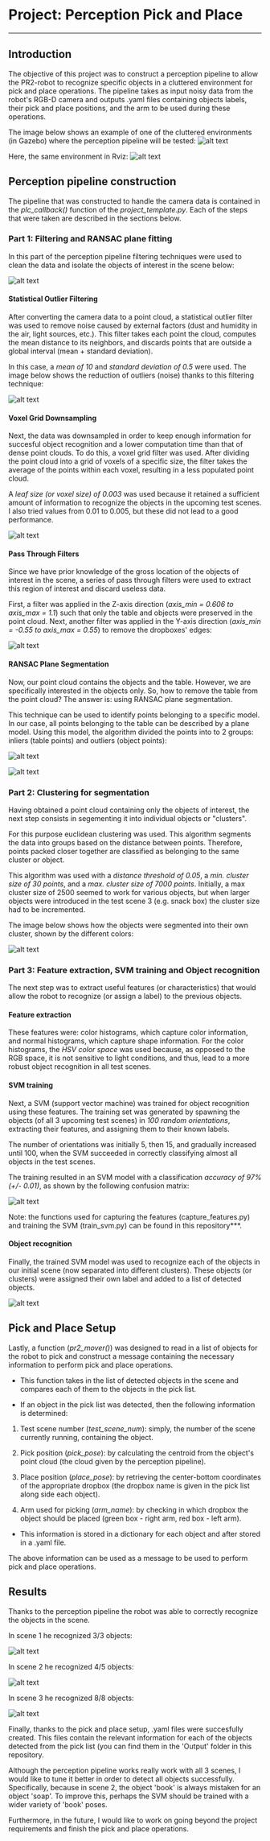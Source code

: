 # Project: Perception Pick and Place

---

[//]: # (Image References)

[image01]: ./misc_images/image01.png
[image02]: ./misc_images/image02.png
[image03]: ./misc_images/image03.png
[image04]: ./misc_images/image04.png
[image05]: ./misc_images/image05.png
[image06]: ./misc_images/image06.png
[image07]: ./misc_images/image07.png
[image08]: ./misc_images/image08.png
[image09]: ./misc_images/image09.png
[image10]: ./misc_images/image10.png
[image11]: ./misc_images/image11.png
[image12]: ./misc_images/image12.png
[image_cover2]: ./misc_images/image_cover2.png
[image_cover1]: ./misc_images/image_cover1.png



## Introduction

The objective of this project was to construct a perception pipeline to allow the PR2-robot to recognize specific objects in a cluttered environment for pick and place operations. The pipeline takes as input noisy data from the robot's RGB-D camera and outputs .yaml files containing objects labels, their pick and place positions, and the arm to be used during these operations.

The image below shows an example of one of the cluttered environments (in Gazebo) where the perception pipeline will be tested:
![alt text][image_cover2]

Here, the same environment in Rviz:
![alt text][image_cover1]


## Perception pipeline construction

The pipeline that was constructed to handle the camera data is contained in the *plc_callback()* function of the *project_template.py*. Each of the steps that were taken are described in the sections below.


### Part 1: Filtering and RANSAC plane fitting
In this part of the perception pipeline filtering techniques were used to clean the data and isolate the objects of interest in the scene below:

![alt text][image01]


#### Statistical Outlier Filtering
After converting the camera data to a point cloud, a statistical outlier filter was used to remove noise caused by external factors (dust and humidity in the air, light sources, etc.). This filter takes each point the cloud, computes the mean distance to its neighbors, and discards points that are outside a global interval (mean + standard deviation). 

In this case, a *mean of 10* and *standard deviation of 0.5* were used. The image below shows the reduction of outliers (noise) thanks to this filtering technique:

![alt text][image02]
 

#### Voxel Grid Downsampling
Next, the data was downsampled in order to keep enough information for succesful object recognition and a lower computation time than that of dense point clouds.
To do this, a voxel grid filter was used. After dividing the point cloud into a grid of voxels of a specific size, the filter takes the average of the points within each voxel, resulting in a less populated point cloud. 

A *leaf size (or voxel size) of 0.003* was used because it retained a sufficient amount of information to recognize the objects in the upcoming test scenes. I also tried values from 0.01 to 0.005, but these did not lead to a good performance.

![alt text][image03]


#### Pass Through Filters
Since we have prior knowledge of the gross location of the objects of interest in the scene, a series of pass through filters were used to extract this region of interest and discard useless data.

First, a filter was applied in the Z-axis direction (*axis_min = 0.606 to axis_max = 1.1*) such that only the table and objects were preserved in the point cloud. Next, another filter was applied in the Y-axis direction (*axis_min = -0.55 to axis_max = 0.55*) to remove the dropboxes' edges:

![alt text][image04]


#### RANSAC Plane Segmentation
Now, our point cloud contains the objects and the table. However, we are specifically interested in the objects only. So, how to remove the table from the point cloud? The answer is: using RANSAC plane segmentation.

This technique can be used to identify points belonging to a specific model. In our case, all points belonging to the table can be described by a plane model. Using this model, the algorithm divided the points into to  2 groups: inliers (table points) and outliers (object points):


![alt text][image05]

![alt text][image06]

### Part 2: Clustering for segmentation
Having obtained a point cloud containing only the objects of interest, the next step consists in segementing it into individual objects or "clusters".

For this purpose euclidean clustering was used. This algorithm segments the data into groups based on the distance between points. Therefore, points packed closer together are classified as belonging to the same cluster or object.

This algorithm was used with a *distance threshold of 0.05*, a *min. cluster size of 30 points*, and a *max. cluster size of 7000 points*. Initially, a max cluster size of 2500 seemed to work for various objects, but when larger objects were introduced in the test scene 3 (e.g. snack box) the cluster size had to be incremented.

The image below shows how the objects were segmented into their own cluster, shown by the different colors:

![alt text][image07]


### Part 3: Feature extraction, SVM training and Object recognition

The next step was to extract useful features (or characteristics) that would allow the robot to recognize (or assign a label) to the previous objects.

#### Feature extraction
These features were: color histograms, which capture color information, and normal histograms, which capture shape information. For the color histograms, the *HSV color space* was used because, as opposed to the RGB space, it is not sensitive to light conditions, and thus, lead to a more robust object recognition in all test scenes.


#### SVM training 
Next, a SVM (support vector machine) was trained for object recognition using these features.
The training set was generated by spawning the objects (of all 3 upcoming test scenes) in *100 random orientations*, extracting their features, and assigning them to their known labels.

The number of orientations was initially 5, then 15, and gradually increased until 100, when the SVM succeeded in correctly classifying almost all objects in the test scenes.

The training resulted in an SVM model with a classification *accuracy of 97% (+/- 0.01)*, as shown by the following confusion matrix:

![alt text][image12]

Note: the functions used for capturing the features (capture_features.py) and training the SVM (train_svm.py) can be found in this repository***.


#### Object recognition
Finally, the trained SVM model was used to recognize each of the objects in our initial scene (now separated into different clusters). These objects (or clusters) were assigned their own label and added to a list of detected objects.


![alt text][image08]





## Pick and Place Setup
Lastly, a function (*pr2_mover()*) was designed to read in a list of objects for the robot to pick and construct a message containing the necessary information to perform pick and place operations.

* This function takes in the list of detected objects in the scene and compares each of them to the objects in the pick list. 

* If an object in the pick list was detected, then the following information is determined:

1) Test scene number (*test_scene_num*): simply, the number of the scene currently running, containing the object.

2) Pick position (*pick_pose*): by calculating the centroid from the object's point cloud (the cloud given by the perception pipeline).

3) Place position (*place_pose*): by retrieving the center-bottom coordinates of the appropriate dropbox (the dropbox name is given in the pick list along side each object).

4) Arm used for picking (*arm_name*): by checking in which dropbox the object should be placed (green box - right arm, red box - left arm).

* This information is stored in a dictionary for each object and after stored in a .yaml file.

The above information can be used as a message to be used to perform pick and place operations.


## Results

Thanks to the perception pipeline the robot was able to correctly recognize the objects in the scene.

In scene 1 he recognized 3/3 objects:


![alt text][image09]


In scene 2 he recognized 4/5 objects:

![alt text][image10]


In scene 3 he recognized 8/8 objects:

![alt text][image11]

Finally, thanks to the pick and place setup, .yaml files were succesfully created. This files contain the relevant information for each of the objects detected from the pick list (you can find them in the 'Output' folder in this repository.

Although the perception pipeline works really work with all 3 scenes, I would like to tune it better in order to detect all objects successfully.
Specifically, because in scene 2, the object 'book' is always mistaken for an object 'soap'. To improve this, perhaps the SVM should be trained with a wider variety of 'book' poses.

Furthermore, in the future, I would like to work on going beyond the project requirements and finish the pick and place operations.




